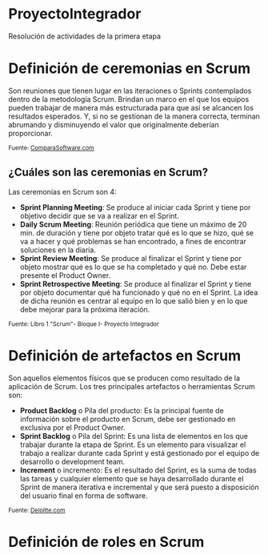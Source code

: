 # ProyectoIntegrador
Resolución de actividades de la primera etapa 

# Definición de ceremonias en Scrum
Son reuniones que tienen lugar en las iteraciones o Sprints contemplados dentro de la metodología Scrum.
Brindan un marco en el que los equipos pueden trabajar de manera más estructurada para que así se alcancen los resultados esperados. Y, si no se gestionan de la manera correcta, terminan abrumando y disminuyendo el valor que originalmente deberían proporcionar.

<sub>Fuente: [ComparaSoftware.com](https://blog.comparasoftware.com/ceremonias-de-scrum/)</sub>

## ¿Cuáles son las  ceremonias en Scrum?
Las ceremonias en Scrum son 4: 
- **Sprint Planning Meeting**: Se produce al iniciar cada Sprint y tiene por objetivo decidir que se va a realizar en el Sprint.
- **Daily Scrum Meeting**: Reunión periódica que tiene un máximo de 20 min. de duración y tiene por objeto tratar qué es lo que se hizo, qué se va a hacer y qué problemas se han encontrado, a fines de encontrar soluciones en la diaria.
- **Sprint Review Meeting**: Se produce al finalizar el Sprint y tiene por objeto mostrar qué es lo que se ha completado y qué no. Debe estar presente el 
Product Owner.
- **Sprint Retrospective Meeting**:  Se produce al finalizar el Sprint y tiene por objeto documentar qué ha funcionado y qué no en el Sprint. La idea de dicha reunión es centrar al equipo en lo que salió bien y en lo que debe mejorar para la próxima iteración.

<sub>Fuente: Libro 1 "Scrum"- Bloque I- Proyecto Integrador</sub>

# Definición de artefactos en Scrum
Son aquellos elementos físicos que se producen como resultado de la aplicación de Scrum. 
Los tres principales artefactos o herramientas Scrum son: 
- **Product Backlog** o Pila del producto: Es la principal fuente de información sobre el producto en Scrum, debe ser gestionado en exclusiva por el Product Owner.
- **Sprint Backlog** o Pila del Sprint: Es una lista de elementos en los que trabajar durante la etapa de Sprint. Es un elemento para visualizar el trabajo a realizar durante cada Sprint y está gestionado por el equipo de desarrollo o development team. 
- **Increment** o incremento: Es el resultado del Sprint, es la suma de todas las tareas y cualquier elemento que se haya desarrollado durante el Sprint de manera iterativa e incremental y que será puesto a disposición del usuario final en forma de software.

<sub>Fuente: [Deloitte.com](https://www2.deloitte.com/es/es/pages/technology/articles/artefactos-scrum.html)</sub>

# Definición de roles en Scrum
